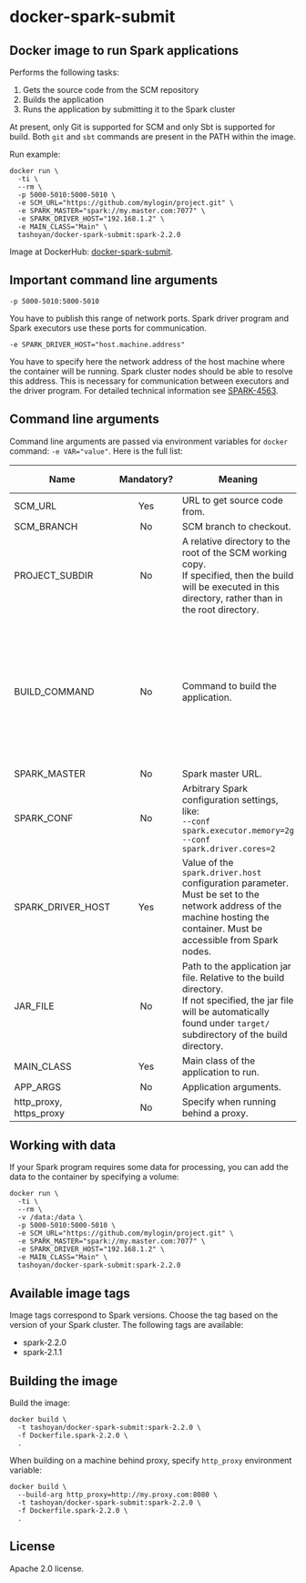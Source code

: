 # docker-spark-submit

## Docker image to run Spark applications

Performs the following tasks:
1. Gets the source code from the SCM repository
1. Builds the application
1. Runs the application by submitting it to the Spark cluster

At present, only Git is supported for SCM and only Sbt is supported for build. Both `git` and `sbt` commands are present in the PATH within the image.

Run example:
```
docker run \
  -ti \
  --rm \
  -p 5000-5010:5000-5010 \
  -e SCM_URL="https://github.com/mylogin/project.git" \
  -e SPARK_MASTER="spark://my.master.com:7077" \
  -e SPARK_DRIVER_HOST="192.168.1.2" \
  -e MAIN_CLASS="Main" \
  tashoyan/docker-spark-submit:spark-2.2.0
```

Image at DockerHub: [docker-spark-submit](https://hub.docker.com/r/tashoyan/docker-spark-submit/).

## Important command line arguments

`-p 5000-5010:5000-5010`

You have to publish this range of network ports. Spark driver program and Spark executors use these ports for communication.

`-e SPARK_DRIVER_HOST="host.machine.address"`

You have to specify here the network address of the host machine where the container will be running. Spark cluster nodes
should be able to resolve this address. This is necessary for communication between executors and the driver program.
For detailed technical information see [SPARK-4563](https://issues.apache.org/jira/browse/SPARK-4563).

## Command line arguments

Command line arguments are passed via environment variables for `docker` command: `-e VAR="value"`. Here is the full list:

| Name | Mandatory? | Meaning | Default value |
| ---- |:----------:| ------- | ------------- |
| SCM_URL | Yes | URL to get source code from. | N/A |
| SCM_BRANCH | No | SCM branch to checkout. | master |
| PROJECT_SUBDIR | No | A relative directory to the root of the SCM working copy.<br>If specified, then the build will be executed in this directory, rather than in the root directory. | N/A |
| BUILD_COMMAND | No | Command to build the application. | `sbt 'set test in assembly := {}' clean assembly`<br>Means: build fat-jar using sbt-assembly plugin skipping the tests. |
| SPARK_MASTER | No | Spark master URL. | `local[*]` |
| SPARK_CONF | No | Arbitrary Spark configuration settings, like:<br>`--conf spark.executor.memory=2g --conf spark.driver.cores=2` | Empty |
| SPARK_DRIVER_HOST | Yes | Value of the `spark.driver.host` configuration parameter.<br>Must be set to the network address of the machine hosting the container. Must be accessible from Spark nodes. | N/A |
| JAR_FILE | No | Path to the application jar file. Relative to the build directory.<br> If not specified, the jar file will be automatically found under `target/` subdirectory of the build directory. | N/A |
| MAIN_CLASS | Yes | Main class of the application to run. | N/A |
| APP_ARGS | No | Application arguments. | Empty |
| http_proxy, https_proxy | No | Specify when running behind a proxy. | Empty, no proxy |

## Working with data

If your Spark program requires some data for processing, you can add the data to the container by specifying a volume:

```
docker run \
  -ti \
  --rm \
  -v /data:/data \
  -p 5000-5010:5000-5010 \
  -e SCM_URL="https://github.com/mylogin/project.git" \
  -e SPARK_MASTER="spark://my.master.com:7077" \
  -e SPARK_DRIVER_HOST="192.168.1.2" \
  -e MAIN_CLASS="Main" \
  tashoyan/docker-spark-submit:spark-2.2.0
```

## Available image tags

Image tags correspond to Spark versions. Choose the tag based on the version of your Spark cluster.
The following tags are available:
* spark-2.2.0
* spark-2.1.1

## Building the image

Build the image:
```
docker build \
  -t tashoyan/docker-spark-submit:spark-2.2.0 \
  -f Dockerfile.spark-2.2.0 \
  .
```
When building on a machine behind proxy, specify `http_proxy` environment variable:
```
docker build \
  --build-arg http_proxy=http://my.proxy.com:8080 \
  -t tashoyan/docker-spark-submit:spark-2.2.0 \
  -f Dockerfile.spark-2.2.0 \
  .
```

## License

Apache 2.0 license.
